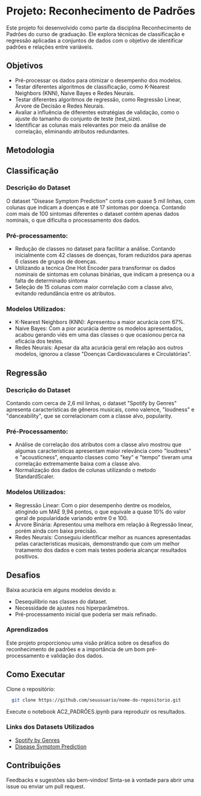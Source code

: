 # Projeto: Reconhecimento de Padrões

Este projeto foi desenvolvido como parte da disciplina Reconhecimento de Padrões do curso de graduação. Ele explora técnicas de classificação e regressão aplicadas a conjuntos de dados com o objetivo de identificar padrões e relações entre variáveis.

## Objetivos
- Pré-processar os dados para otimizar o desempenho dos modelos.
- Testar diferentes algoritmos de classificação, como K-Nearest Neighbors (KNN), Naive Bayes e Redes Neurais.
- Testar diferentes algoritmos de regressão, como Regressão Linear, Árvore de Decisão e Redes Neurais.
- Avaliar a influência de diferentes estratégias de validação, como o ajuste do tamanho do conjunto de teste (test_size).
- Identificar as colunas mais relevantes por meio da análise de correlação, eliminando atributos redundantes.

## Metodologia

## Classificação

### Descrição do Dataset

  O dataset "Disease Symptom Prediction" conta com quase 5 mil linhas, com colunas que indicam a doenças e até 17 sintomas por doença. Contando com mais de 100 sintomas diferentes o dataset contém apenas dados nominais, o que dificulta o processamento dos dados.

### Pré-processamento:

- Redução de classes no dataset para facilitar a análise. Contando inicialmente com 42 classes de doenças, foram reduzidos para apenas 6 classes de grupos de doenças.
- Utilizando a tecnica One Hot Encoder para transformar os dados nominais de sintomas em colunas binárias, que indicam a presença ou a falta de determinado sintoma
- Seleção de 15 colunas com maior correlação com a classe alvo, evitando redundância entre os atributos.

### Modelos Utilizados:

- K-Nearest Neighbors (KNN): Apresentou a maior acurácia com 67%.
- Naive Bayes: Com a pior acurácia dentre os modelos apresentados, acabou gerando viés em uma das classes o que ocasionou perca na eficácia dos testes.
- Redes Neurais: Apesar da alta acurácia geral em relação aos outros modelos, ignorou a classe "Doenças Cardiovasculares e Circulatórias".

## Regressão

### Descrição do Dataset

  Contando com cerca de 2,6 mil linhas, o dataset "Spotify by Genres" apresenta características de gêneros musicais, como valence, "loudness" e "danceability", que se correlacionam com a classe alvo, popularity.

### Pré-Processamento:

- Análise de correlação dos atributos com a classe alvo mostrou que algumas características apresentam maior relevância como "loudness" e "acousticness", enquanto classes como "key" e "tempo" tiveram uma correlação extremamente baixa com a classe alvo.
- Normalização dos dados de colunas utilizando o metodo StandardScaler.

### Modelos Utilizados:

- Regressão Linear: Com o pior desempenho dentre os modelos, atingindo um MAE 9,94 pontos, o que equivale a quase 10% do valor geral de popularidade variando entre 0 e 100.
- Árvore Binária: Apresentou uma melhora em relação à Regressão linear, porém ainda com baixa precisão.
- Redes Neurais: Conseguiu identificar melhor as nuances apresentadas pelas caracteristicas musicais, demonstrando que com um melhor tratamento dos dados e com mais testes poderia alcançar resultados positivos.

## Desafios

Baixa acurácia em alguns modelos devido a:
- Desequilíbrio nas classes do dataset.
- Necessidade de ajustes nos hiperparâmetros.
- Pré-processamento inicial que poderia ser mais refinado.

### Aprendizados

Este projeto proporcionou uma visão prática sobre os desafios do reconhecimento de padrões e a importância de um bom pré-processamento e validação dos dados.

## Como Executar

Clone o repositório:
  ```bash
    git clone https://github.com/seuusuario/nome-do-repositorio.git
  ```

Execute o notebook AC2_PADRÕES.ipynb para reproduzir os resultados.

### Links dos Datasets Utilizados

- [Spotify by Genres](https://www.kaggle.com/datasets/pesssinaluca/spotify-by-generes)
- [Disease Symptom Prediction](https://www.kaggle.com/datasets/itachi9604/disease-symptom-description-dataset?select=dataset.csv)

## Contribuições

Feedbacks e sugestões são bem-vindos! Sinta-se à vontade para abrir uma issue ou enviar um pull request.

